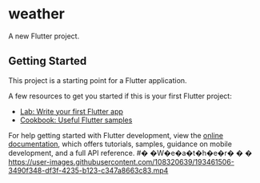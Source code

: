 # weather

A new Flutter project.

## Getting Started

This project is a starting point for a Flutter application.

A few resources to get you started if this is your first Flutter project:

- [Lab: Write your first Flutter app](https://docs.flutter.dev/get-started/codelab)
- [Cookbook: Useful Flutter samples](https://docs.flutter.dev/cookbook)

For help getting started with Flutter development, view the
[online documentation](https://docs.flutter.dev/), which offers tutorials,
samples, guidance on mobile development, and a full API reference.
#� �W�e�a�t�h�e�r�
�
�
https://user-images.githubusercontent.com/108320639/193461506-3490f348-df3f-4235-b123-c347a8663c83.mp4

